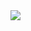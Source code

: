 <img src="https://capsule-render.vercel.app/api?type=waving&color=45FFD8&height=150&section=header&text=JongWook%20Baek&fontSize=50&fontAlignY=50"/>
